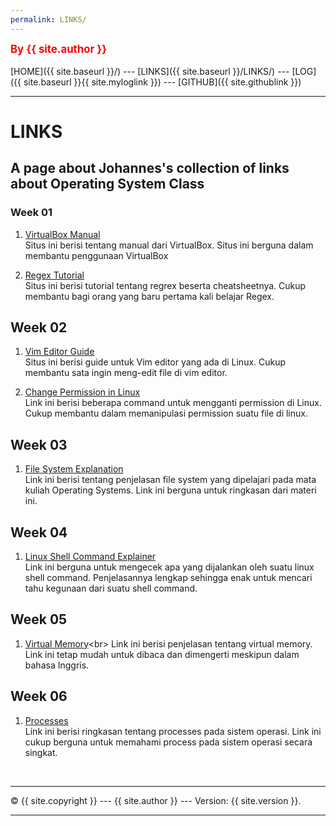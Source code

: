 ```yaml
---
permalink: LINKS/
---
```

<span style="color:red; font-weight:bold; font-size:larger;">By {{ site.author }}</span>
<br><br>
[HOME]({{ site.baseurl }}/) ---
[LINKS]({{ site.baseurl }}/LINKS/) ---
[LOG]({{ site.baseurl }}{{ site.myloglink }}) ---
[GITHUB]({{ site.githublink }})
<br>
<hr>

# LINKS

## A page about Johannes's collection of links about Operating System Class

### Week 01

1. [VirtualBox Manual](https://www.virtualbox.org/manual/)<br>
Situs ini berisi tentang manual dari VirtualBox. Situs ini berguna dalam membantu penggunaan VirtualBox

2. [Regex Tutorial](https://www.rexegg.com/)<br>
Situs ini berisi tutorial tentang regrex beserta cheatsheetnya. Cukup membantu bagi orang yang baru pertama kali belajar Regex.

## Week 02

1. [Vim Editor Guide](https://phoenixnap.com/kb/vim-commands-cheat-sheet)<br>
Situs ini berisi guide untuk Vim editor yang ada di Linux. Cukup membantu sata ingin meng-edit file di vim editor.

2. [Change Permission in Linux](https://www.hostinger.co.id/tutorial/pengertian-chmod-dan-chown-untuk-ganti-permission-di-linux/)<br>
Link ini berisi beberapa command untuk mengganti permission di Linux. Cukup membantu dalam memanipulasi permission suatu file di linux.

## Week 03

1. [File System Explanation](https://www.scaler.com/topics/file-systems-in-os/)<br>
Link ini berisi tentang penjelasan file system yang dipelajari pada mata kuliah Operating Systems. Link ini berguna untuk ringkasan dari materi ini.

## Week 04

1. [Linux Shell Command Explainer](https://explainshell.com/)<br>
Link ini berguna untuk mengecek apa yang dijalankan oleh suatu linux shell command. Penjelasannya lengkap sehingga enak untuk mencari tahu kegunaan dari suatu shell command.

## Week 05

1. [Virtual Memory](https://www.techtarget.com/searchstorage/definition/virtual-memory#:~:text=Virtual%20memory%20is%20a%20common,(RAM)%20to%20disk%20storage.)<br>
Link ini berisi penjelasan tentang virtual memory. Link ini tetap mudah untuk dibaca dan dimengerti meskipun dalam bahasa Inggris.

## Week 06

1. [Processes](https://www.tutorialspoint.com/operating_system/os_processes.htm)<br>
Link ini berisi ringkasan tentang processes pada sistem operasi. Link ini cukup berguna untuk memahami process pada sistem operasi secara singkat.

<br>
<hr>
&copy; {{ site.copyright }} --- {{ site.author }} --- Version: {{ site.version }}.
<hr>
<br>
